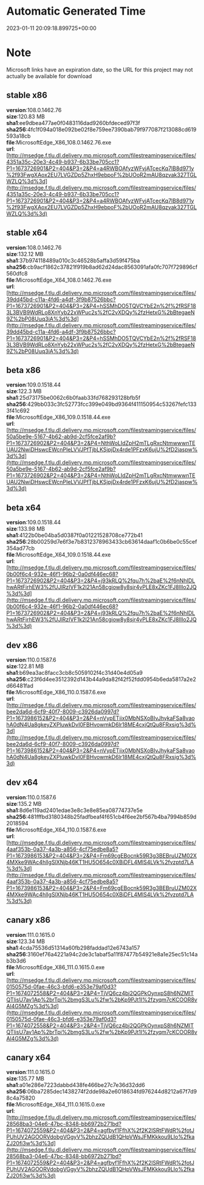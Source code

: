 # Automatic Generated Time
2023-01-11 20:09:18.899725+00:00

# Note
Microsoft links have an expiration date, so the URL for this project may not actually be available for download

## stable x86
**version**:108.0.1462.76  
**size**:120.83 MB  
**sha1**:ee9dbea477ae0f0483116dad9260bfdeced97f3f  
**sha256**:4fc1f094a018e092be02f8e759ee7390bab79f977087f213088cd619593a18cb  
**file**:MicrosoftEdge_X86_108.0.1462.76.exe  
**url**:[http://msedge.f.tlu.dl.delivery.mp.microsoft.com/filestreamingservice/files/4351a35c-20e3-4c49-b937-6b33be705cc1?P1=1673726901&P2=404&P3=2&P4=a4RWBOAfyzWFvjATcecKq7lB8d971y%2f93FwgXAox2EU7LVGZDp5ZhxH9ebpoF%2bUOoR2mAU8qzvak327TGLWZLQ%3d%3d](http://msedge.f.tlu.dl.delivery.mp.microsoft.com/filestreamingservice/files/4351a35c-20e3-4c49-b937-6b33be705cc1?P1=1673726901&P2=404&P3=2&P4=a4RWBOAfyzWFvjATcecKq7lB8d971y%2f93FwgXAox2EU7LVGZDp5ZhxH9ebpoF%2bUOoR2mAU8qzvak327TGLWZLQ%3d%3d)  

## stable x64
**version**:108.0.1462.76  
**size**:132.12 MB  
**sha1**:37b974118489a010c3c46528b5affa3d59f475ba  
**sha256**:cb9acf1862c37821f919b8ad62d24dac8563091afa0fc707f729896cf560dfc8  
**file**:MicrosoftEdge_X64_108.0.1462.76.exe  
**url**:[http://msedge.f.tlu.dl.delivery.mp.microsoft.com/filestreamingservice/files/39dd45bd-c11a-4fd6-a4df-3f9b87526bbc?P1=1673726901&P2=404&P3=2&P4=hSSMhDO5TQVCYbE2n%2f%2fRSF183L3BVB9WdRLo8XnYyb22xWPuc2s%2fC2vXDQy%2fzHetxG%2bBtegaeN9Z%2bP08Uuq3iA%3d%3d](http://msedge.f.tlu.dl.delivery.mp.microsoft.com/filestreamingservice/files/39dd45bd-c11a-4fd6-a4df-3f9b87526bbc?P1=1673726901&P2=404&P3=2&P4=hSSMhDO5TQVCYbE2n%2f%2fRSF183L3BVB9WdRLo8XnYyb22xWPuc2s%2fC2vXDQy%2fzHetxG%2bBtegaeN9Z%2bP08Uuq3iA%3d%3d)  

## beta x86
**version**:109.0.1518.44  
**size**:122.3 MB  
**sha1**:25d73175be0062c6b0faab33fd768293128bfb5f  
**sha256**:429bb033c3fc52773fcc399e049bd9364f411150954c53267fefc1333f41c692  
**file**:MicrosoftEdge_X86_109.0.1518.44.exe  
**url**:[http://msedge.f.tlu.dl.delivery.mp.microsoft.com/filestreamingservice/files/50a5be9e-5167-4b62-ab9d-2cf5fce2af9b?P1=1673726902&P2=404&P3=2&P4=NthWoLIdZpH2mTLgRxcNtmwwwnTEUAU2NwiDHswcEWcnPIeLVVJPfTjbLKSjpjDx4rde1PFzxK6ujU%2fD2jaspw%3d%3d](http://msedge.f.tlu.dl.delivery.mp.microsoft.com/filestreamingservice/files/50a5be9e-5167-4b62-ab9d-2cf5fce2af9b?P1=1673726902&P2=404&P3=2&P4=NthWoLIdZpH2mTLgRxcNtmwwwnTEUAU2NwiDHswcEWcnPIeLVVJPfTjbLKSjpjDx4rde1PFzxK6ujU%2fD2jaspw%3d%3d)  

## beta x64
**version**:109.0.1518.44  
**size**:133.98 MB  
**sha1**:4122b0be04ba5d0387f0a01221528708ce772b41  
**sha256**:28b00259d7e6f3e7b8312378963433cb63614daaf1c0b6be0c55cef354ad77cb  
**file**:MicrosoftEdge_X64_109.0.1518.44.exe  
**url**:[http://msedge.f.tlu.dl.delivery.mp.microsoft.com/filestreamingservice/files/0b00f6c4-932e-46f1-96b2-0a0df446ec68?P1=1673726902&P2=404&P3=2&P4=j93kRLQ%2fqu7h%2baE%2f6nNhIDLhwARtFirhEW3%2fUJlRzIVF1k2l21An58cgiow8y8sjr4vPLE8xZKc1FJ8IlIo2JQ%3d%3d](http://msedge.f.tlu.dl.delivery.mp.microsoft.com/filestreamingservice/files/0b00f6c4-932e-46f1-96b2-0a0df446ec68?P1=1673726902&P2=404&P3=2&P4=j93kRLQ%2fqu7h%2baE%2f6nNhIDLhwARtFirhEW3%2fUJlRzIVF1k2l21An58cgiow8y8sjr4vPLE8xZKc1FJ8IlIo2JQ%3d%3d)  

## dev x86
**version**:110.0.1587.6  
**size**:122.81 MB  
**sha1**:b69ea3ac8facc3cb8c5059102f4c31d40e4d05a9  
**sha256**:c23f6d4ee3512392d143b44a9da82f42f52fdd0954b6eda5817a2e2d66481fad  
**file**:MicrosoftEdge_X86_110.0.1587.6.exe  
**url**:[http://msedge.f.tlu.dl.delivery.mp.microsoft.com/filestreamingservice/files/bee2da6d-6cf9-40f7-8009-c3926da0997d?P1=1673986152&P2=404&P3=2&P4=nVypETiix0MbNSXoBIvJhykaFSa8vaohA0dN4Ua8gkeyZXPluwkDvI0FBHvowmkD6lr18ME4cxjQtQu8FRxsig%3d%3d](http://msedge.f.tlu.dl.delivery.mp.microsoft.com/filestreamingservice/files/bee2da6d-6cf9-40f7-8009-c3926da0997d?P1=1673986152&P2=404&P3=2&P4=nVypETiix0MbNSXoBIvJhykaFSa8vaohA0dN4Ua8gkeyZXPluwkDvI0FBHvowmkD6lr18ME4cxjQtQu8FRxsig%3d%3d)  

## dev x64
**version**:110.0.1587.6  
**size**:135.2 MB  
**sha1**:8d6e119ad2401edae3e8c3e8e85ea08774737e5e  
**sha256**:481fffbd3180348b25fadfbeaf4f651cb4f6ee2bf567b4ba7994b859d2018594  
**file**:MicrosoftEdge_X64_110.0.1587.6.exe  
**url**:[http://msedge.f.tlu.dl.delivery.mp.microsoft.com/filestreamingservice/files/4aaf353b-0a37-4a3b-a856-4cf75edbe8a5?P1=1673986153&P2=404&P3=2&P4=Fm69cgEBocnk59R3g3BEBruUZM02X4MXke9WAc4hlIgSlXNjb46KT1HU5O654c0XBiDFL4MlS4LVk%2fvzptd7LA%3d%3d](http://msedge.f.tlu.dl.delivery.mp.microsoft.com/filestreamingservice/files/4aaf353b-0a37-4a3b-a856-4cf75edbe8a5?P1=1673986153&P2=404&P3=2&P4=Fm69cgEBocnk59R3g3BEBruUZM02X4MXke9WAc4hlIgSlXNjb46KT1HU5O654c0XBiDFL4MlS4LVk%2fvzptd7LA%3d%3d)  

## canary x86
**version**:111.0.1615.0  
**size**:123.34 MB  
**sha1**:4cda75536d51314a60fb298faddad12e6743a157  
**sha256**:3160ef76a4221a94c2de3c1abaf5a11f87477b54921e8a1e25ec51c14ab3b3d6  
**file**:MicrosoftEdge_X86_111.0.1615.0.exe  
**url**:[http://msedge.f.tlu.dl.delivery.mp.microsoft.com/filestreamingservice/files/0150575d-0fae-46c3-bfd6-e353e79af0d3?P1=1674072558&P2=404&P3=2&P4=TjVQ6cz4bj2QGPkOynxpS8h6NZMITQTlisU7av1Ap%2brTpi%2bmgS3Lu%2fw%2bKp9PJt1I%2fzyqm7cKCOOR8vAl4G5MZg%3d%3d](http://msedge.f.tlu.dl.delivery.mp.microsoft.com/filestreamingservice/files/0150575d-0fae-46c3-bfd6-e353e79af0d3?P1=1674072558&P2=404&P3=2&P4=TjVQ6cz4bj2QGPkOynxpS8h6NZMITQTlisU7av1Ap%2brTpi%2bmgS3Lu%2fw%2bKp9PJt1I%2fzyqm7cKCOOR8vAl4G5MZg%3d%3d)  

## canary x64
**version**:111.0.1615.0  
**size**:135.77 MB  
**sha1**:a01e286e7223dabbd438fe466be27c7e36d32dd6  
**sha256**:06ba7285dec1438274f2dde98a2e6018634fd976244d8212a67f7d98c4a75820  
**file**:MicrosoftEdge_X64_111.0.1615.0.exe  
**url**:[http://msedge.f.tlu.dl.delivery.mp.microsoft.com/filestreamingservice/files/28568ba3-04e6-47bc-8348-bb6972b271bd?P1=1674072559&P2=404&P3=2&P4=agfbyf1FfhX%2f2K2lSRtFWdR%2fotJPUhUV2AGOORVdobgVGgyV%2bhzZQUdB1QHpVWsJFMKkkou9LIo%2fkaZJ20fi3w%3d%3d](http://msedge.f.tlu.dl.delivery.mp.microsoft.com/filestreamingservice/files/28568ba3-04e6-47bc-8348-bb6972b271bd?P1=1674072559&P2=404&P3=2&P4=agfbyf1FfhX%2f2K2lSRtFWdR%2fotJPUhUV2AGOORVdobgVGgyV%2bhzZQUdB1QHpVWsJFMKkkou9LIo%2fkaZJ20fi3w%3d%3d)  

